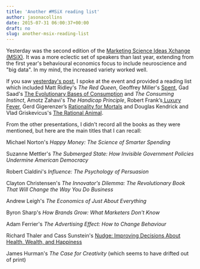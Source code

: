```yaml
---
title: 'Another #MSiX reading list'
author: jasonacollins
date: 2015-07-31 06:00:37+00:00
draft: no
slug: another-msix-reading-list
---
```


Yesterday was the second edition of the [Marketing Science Ideas Xchange (MSiX)](http://www.msix.com.au/). It was a more eclectic set of speakers than last year, extending from the first year's behavioural economics focus to include neuroscience and "big data". In my mind, the increased variety worked well.

If you saw [yesterday's post](https://jasoncollins.blog/please-not-another-bias-an-evolutionary-take-on-behavioural-economics/), I spoke at the event and provided a reading list which included Matt Ridley's *The Red Queen*, Geoffrey Miller's [Spent](https://jasoncollins.blog/millers-spent-sex-evolution-and-consumer-behavior/), Gad Saad's [The Evolutionary Bases of Consumption](https://jasoncollins.blog/saads-the-evolutionary-bases-of-consumption/) and *The Consuming Instinct*, Amotz Zahavi's *The Handicap Principle*, Robert Frank’s[ Luxury Fever](https://jasoncollins.blog/franks-luxury-fever/), Gerd Gigerenzer’s [Rationality for Mortals](https://jasoncollins.blog/gerd-gigerenzers-rationality-for-mortals-how-people-cope-with-uncertainty/) and Douglas Kendrick and Vlad Griskevicus's [The Rational Animal](https://jasoncollins.blog/kenrick-and-griskeviciuss-the-rational-animal/).

From the other presentations, I didn't record all the books as they were mentioned, but here are the main titles that I can recall:

Michael Norton's *Happy Money: The Science of Smarter Spending*

Suzanne Mettler's *The Submerged State: How Invisible Government Policies Undermine American Democracy*

Robert Cialdini's *Influence: The Psychology of Persuasion*

Clayton Christensen's *The Innovator's Dilemma: The Revolutionary Book That Will Change the Way You Do Business*

Andrew Leigh's *The Economics of Just About Everything*

Byron Sharp's *How Brands Grow: What Marketers Don't Know*

Adam Ferrier's *The Advertising Effect: How to Change Behaviour*

Richard Thaler and Cass Sunstein's [Nudge: Improving Decisions About Health, Wealth, and Happiness](https://jasoncollins.blog/thaler-and-sunsteins-nudge/)

James Hurman's *The Case for Creativity* (which seems to have drifted out of print)
